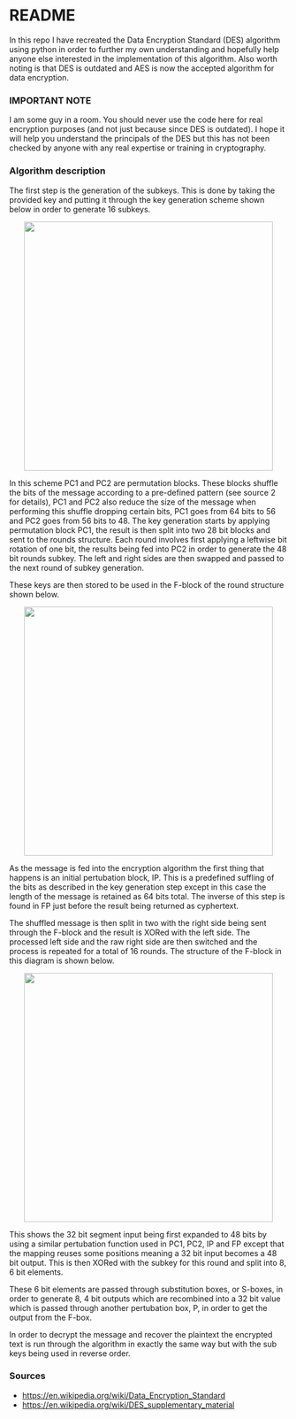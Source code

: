 # README #

In this repo I have recreated the Data Encryption Standard (DES) algorithm using python in order to further my own understanding and hopefully help anyone else interested in the implementation of this algorithm. Also worth noting is that DES is outdated and AES is now the accepted algorithm for data encryption.

### IMPORTANT NOTE ###

I am some guy in a room. You should never use the code here for real encryption purposes (and not just because since DES is outdated). I hope it will help you understand the principals of the DES but this has not been checked by anyone with any real expertise or training in cryptography.

### Algorithm description ###

The first step is the generation of the subkeys. This is done by taking the provided key and putting it through the key generation scheme shown below in order to generate 16 subkeys.

<p align="center">
<image src='./key_generation_schedule.png' width="450px;"></image>
</p>

In this scheme PC1 and PC2 are permutation blocks. These blocks shuffle the bits of the message according to a pre-defined pattern (see source 2 for details), PC1 and PC2 also reduce the size of the message when performing this shuffle dropping certain bits, PC1 goes from 64 bits to 56 and PC2 goes from 56 bits to 48. The key generation starts by applying permutation block PC1, the result is then split into two 28 bit blocks and sent to the rounds structure. Each round involves first applying a leftwise bit rotation of one bit, the results being fed into PC2 in order to generate the 48 bit rounds subkey. The left and right sides are then swapped and passed to the next round of subkey generation.

These keys are then stored to be used in the F-block of the round structure shown below. 

<p align="center">
<image src='./round_structure.png' width="450px;"></image>
</p>

As the message is fed into the encryption algorithm the first thing that happens is an initial pertubation block, IP. This is a predefined suffling of the bits as described in the key generation step except in this case the length of the message is retained as 64 bits total. The inverse of this step is found in FP just before the result being returned as cyphertext.

The shuffled message is then split in two with the right side being sent through the F-block and the result is XORed with the left side. The processed left side and the raw right side are then switched and the process is repeated for a total of 16 rounds. The structure of the F-block in this diagram is shown below.

<p align="center">
<image src='./F_block.png' width="450px;"></image>
</p>

This shows the 32 bit segment input being first expanded to 48 bits by using a similar pertubation function used in PC1, PC2, IP and FP except that the mapping reuses some positions meaning a 32 bit input becomes a 48 bit output. This is then XORed with the subkey for this round and split into 8, 6 bit elements. 

These 6 bit elements are passed through substitution boxes, or S-boxes, in order to generate 8, 4 bit outputs which are recombined into a 32 bit value which is passed through another pertubation box, P, in order to get the output from the F-box. 

In order to decrypt the message and recover the plaintext the encrypted text is run through the algorithm in exactly the same way but with the sub keys being used in reverse order.

### Sources ###

* https://en.wikipedia.org/wiki/Data_Encryption_Standard
* https://en.wikipedia.org/wiki/DES_supplementary_material

